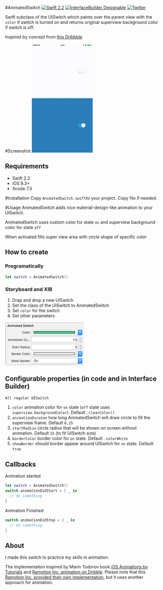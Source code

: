 
#AnimatedSwitch
[![Swift 2.2](https://img.shields.io/badge/Swift-2.2-orange.svg?style=flat)](https://developer.apple.com/swift/)
[![InterfaceBuilder Designable](https://img.shields.io/badge/InterfaceBuilder-Designable-green.svg?style=flat)]()
[![Twitter](https://img.shields.io/badge/Twitter-@ALSEDI-blue.svg?style=flat)](http://twitter.com/alsedi)

Swift subclass of the UISwitch which paints over the parent view with the `color` if switch is turned on and returns original superview background color if switch is off. 

Inspired by concept from [this Dribbble](https://dribbble.com/shots/1749645-Contact-Sync)


#Screenshot
![AnimatedSwitch](animation2.gif)

## Requirements
- Swift 2.2
- iOS 9.3+
- Xcode 7.3

#Installation
Copy `AnimatedSwitch.swift`to your project. Copy file if needed.

#Usage
AnimatedSwitch adds nice material-design-like animation to your UISwitch. 

AnimatedSwitch uses custom color for state `on` and superview background color for state `off`

When activated fills super view area with circle shape of specific color

## How to create
### Programatically 
``` swift
let switch = AnimatedSwitch()
```

### Storyboard and XIB
1. Drap and drop a new UISwitch
2. Set the class of the UISwitch to AnimatedSwitch
3. Set `color` for the switch
4. Set other parameters

![Interfacebuilder](InterfaceBuilder.png)

## Configurable properties (in code and in Interface Builder)
```
All regular UISwitch
```
1. `color` animation color for `on` state (`off` state uses `superview.backgroundColor`). Default `.clearColor()`
2. `animationDuraton` how long AnimatedSwitch will draw circle to fill the superview frame. Default `0.25`
3. `startRadius` circle radius that will be shown on screen without animation. Default `15` (to fit UISwitch size)
4. `borderColor` border color for `on` state. Default `.colorWhite`
5. `showBorder` should border appear around UISwitch for `on` state. Default `true`

## Callbacks
Animation started
``` swift
let switch = AnimatedSwitch()
switch.animationDidStart = { _ in 
  // do something
}
```

Animation Finished
``` swift
switch.animationDidStop = { _ in 
  // do something
}
```

## About
I made this switch to practice my skills in animation.

The implementation inspired by Marin Todorov book [iOS Animations by Tutorials](https://www.raywenderlich.com/store/ios-animations-by-tutorials) and [Ramotion Inc. animation on Dribble](https://dribbble.com/shots/1749645-Contact-Sync). Please note that this [Ramotion Inc. provided their own implementation](https://github.com/Ramotion/paper-switch/), but it uses another approach for animation.

	
